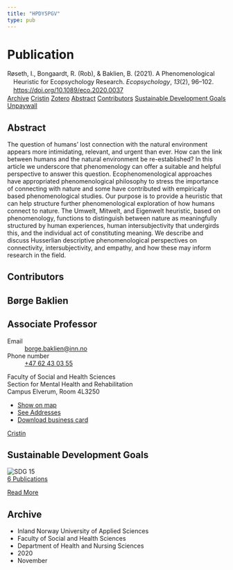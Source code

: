 ```yaml
---
title: "HPDY5PGV"
type: pub
---
```

<h1>Publication</h1>
<article id="csl-bib-container-HPDY5PGV" class="csl-bib-container">
  <div class="csl-bib-body" style="line-height: 1.35; padding-left: 1em; text-indent:-1em;">
  <div class="csl-entry">R&#xF8;seth, I., Bongaardt, R. (Rob), &amp; Baklien, B. (2021). A Phenomenological Heuristic for Ecopsychology Research. <i>Ecopsychology</i>, <i>13</i>(2), 96&#x2013;102. <a href="https://doi.org/10.1089/eco.2020.0037">https://doi.org/10.1089/eco.2020.0037</a></div>
</div>
  <div class="csl-bib-buttons">
    <a href="#taxonomy-article-HPDY5PGV" class="csl-bib-button">Archive</a>
    <a href="https://app.cristin.no/results/show.jsf?id=1845494" alt="Cristin URL" class="csl-bib-button">Cristin</a>
    <a href="http://zotero.org/groups/5402882/items/HPDY5PGV" alt="Zotero URL" class="csl-bib-button">Zotero</a>
    <a href="#abstract-article-HPDY5PGV" class="csl-bib-button">Abstract</a>
    <a href="#contributors-article-HPDY5PGV" class="csl-bib-button">Contributors</a>
    <a href="#sdg-article-HPDY5PGV" class="csl-bib-button">Sustainable Development Goals</a>
    <a href="https://doi.org/10.1089/eco.2020.0037" class="csl-bib-button">Unpaywall</a>
  </div>
  <div id="csl-bib-meta-container-HPDY5PGV"></div>
</article>
<div id="csl-bib-meta-HPDY5PGV" class="csl-bib-meta">
  <article id="abstract-article-HPDY5PGV" class="abstract-article">
    <h1>Abstract</h1>
    The question of humans’ lost connection with the natural environment appears more intimidating, relevant, and urgent than ever. How can the link between humans and the natural environment be re-established? In this article we underscore that phenomenology can offer a suitable and helpful perspective to answer this question. Ecophenomenological approaches have appropriated phenomenological philosophy to stress the importance of connecting with nature and some have contributed with empirically based phenomenological studies. Our purpose is to provide a heuristic that can help structure further phenomenological exploration of how humans connect to nature. The Umwelt, Mitwelt, and Eigenwelt heuristic, based on phenomenology, functions to distinguish between nature as meaningfully structured by human experiences, human intersubjectivity that undergirds this, and the individual act of constituting meaning. We describe and discuss Husserlian descriptive phenomenological perspectives on connectivity, intersubjectivity, and empathy, and how these may inform research in the field.
  </article>
  <article id="contributors-article-HPDY5PGV" class="contributors-article">
    <h1>Contributors</h1>
    <div class="personas"> <div class="vrtx-hinn-person-card"> <div class="photo"> <i class="lar la-user-circle missing-person"></i> </div> <div class="info"> <hgroup><h1>Børge Baklien</h1> <h2>Associate Professor</h2> </hgroup><dl> <dt>Email</dt> <dd> <a href="mailto:borge.baklien@inn.no">borge.baklien@inn.no</a> </dd> <dt>Phone number</dt> <dd><a href="tel:+4762430355"> +47 62 43 03 55 </a></dd> </dl> <p> Faculty of Social and Health Sciences<br> Section for Mental Health and Rehabilitation<br> Campus Elverum, Room 4L3250 </p> <ul class="vrtx-hinn-links"> <li><a href="https://www.google.com/maps?q=60.88177,11.53669">Show on map</a></li> <li><a href="https://www.inn.no/english/find-an-employee/borge-baklien.html#vrtx-hinn-addresses">See Addresses</a></li> <li><a href="https://www.inn.no/english/find-an-employee/borge-baklien.html?vrtx=vcf">Download business card</a></li> </ul> </div> </div> <a href="https://app.cristin.no/persons/show.jsf?id=319772" alt="Cristin URL" class="personas-cristin">Cristin</a> </div>
  </article>
  <article id="sdg-article-HPDY5PGV" class="sdg-article">
    <h1>Sustainable Development Goals</h1>
    <div class="sdg-container"><div id="sdg15" class="sdg"> <img src="{{< params subfolder >}}images/sdg/sdg15_en.png" class="image" alt="SDG 15"> <div class="sdg-overlay"> <a href="{{< params subfolder >}}en/archive/?sdg=15#archive" class="sdg-publication-count"><span>6</span> Publications</a> <p><a href="https://sdgs.un.org/goals/goal15" class="sdg-read-more">Read More</a></p> </div> </div></div>
  </article>
  <article id="taxonomy-article-HPDY5PGV" class="taxonomy-article">
    <h1>Archive</h1>
    <ul>
      <li>Inland Norway University of Applied Sciences</li>
      <li>Faculty of Social and Health Sciences</li>
      <li>Department of Health and Nursing Sciences</li>
      <li>2020</li>
      <li>November</li>
    </ul>
  </article>
</div>
